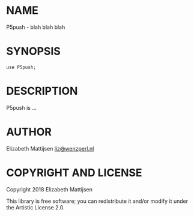 NAME
====

P5push - blah blah blah

SYNOPSIS
========

    use P5push;

DESCRIPTION
===========

P5push is ...

AUTHOR
======

Elizabeth Mattijsen <liz@wenzperl.nl>

COPYRIGHT AND LICENSE
=====================

Copyright 2018 Elizabeth Mattijsen

This library is free software; you can redistribute it and/or modify it under the Artistic License 2.0.

